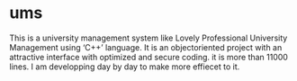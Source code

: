 # ums
This is a university management system like Lovely Professional University Management using ‘C++’ language. It is an objectoriented project with an attractive interface with optimized and secure coding. it is more than 11000 lines.
I am developping day by day to make more effiecet to it.

